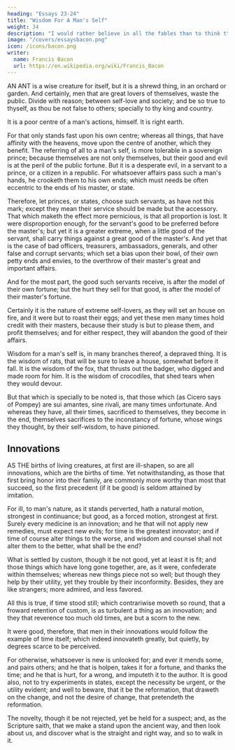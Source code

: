 ```yaml
---
heading: "Essays 23-24"
title: "Wisdom For A Man's Self"
weight: 34
description: "I would rather believe in all the fables than to think tthat this universal frame is without a mind"
image: "/covers/essaysbacon.png"
icon: /icons/bacon.png
writer:
  name: Francis Bacon
  url: https://en.wikipedia.org/wiki/Francis_Bacon
---
```





AN ANT is a wise creature for itself, but it is a shrewd thing, in an orchard or garden. And certainly, men that are great lovers of themselves, waste the public. Divide with reason; between self-love and society; and be so true to thyself, as thou be not false to others; specially to thy king and country. 

It is a poor centre of a man's actions, himself. It is right earth. 

For that only stands fast upon his own centre; whereas all things, that have affinity with the heavens, move upon the centre of another, which they benefit. The referring of all to a man's self, is more tolerable in a sovereign prince; because themselves are not only themselves, but their good and evil is at the peril of the public fortune. But it is a desperate evil, in a servant to a prince, or a citizen in a republic. For whatsoever affairs pass such a man's hands, he crooketh them to his own ends; which must needs be often eccentric to the ends of his master, or state. 

Therefore, let princes, or states, choose such servants, as have not this mark; except they mean their service should be made but the accessory. That which maketh the effect more pernicious, is that all proportion is lost. It were disproportion enough, for the servant's good to be preferred before the master's; but yet it is a greater extreme, when a little good of the servant, shall carry things against a great good of the master's. And yet that is the case of bad officers, treasurers, ambassadors, generals, and other false and corrupt servants; which set a bias upon their bowl, of their own petty ends and envies, to the overthrow of their master's great and important affairs. 

And for the most part, the good such servants receive, is after the model of their own fortune; but the hurt they sell for that good, is after the model of their master's fortune.

Certainly it is the nature of extreme self-lovers, as they will set an house on fire, and it were but to roast their eggs; and yet these men many times hold credit with their masters, because their study is but to please them, and profit themselves; and for either respect, they will abandon the good of their affairs.

Wisdom for a man's self is, in many branches thereof, a depraved thing. It is the wisdom of rats, that will be sure to leave a house, somewhat before it fall. It is the wisdom of the fox, that thrusts out the badger, who digged and made room for him. It is the wisdom of crocodiles, that shed tears when they would devour. 

But that which is specially to be noted is, that those which (as Cicero says of Pompey) are sui amantes, sine rivali, are many times unfortunate. And whereas they have, all their times, sacrificed to themselves, they become in the end, themselves sacrifices to the inconstancy of fortune, whose wings they thought, by their self-wisdom, to have pinioned.




## Innovations

AS THE births of living creatures, at first are ill-shapen, so are all innovations, which are the births of time. Yet notwithstanding, as those that first bring honor into their family, are commonly more worthy than most that succeed, so the first precedent (if it be good) is seldom attained by imitation. 

For ill, to man's nature, as it stands perverted, hath a natural motion, strongest in continuance; but good, as a forced motion, strongest at first. Surely every medicine is an innovation; and he that will not apply new remedies, must expect new evils; for time is the greatest innovator; and if time of course alter things to the worse, and wisdom and counsel shall not alter them to the better, what shall be the end? 

What is settled by custom, though it be not good, yet at least it is fit; and those things which have long gone together, are, as it were, confederate within themselves; whereas new things piece not so well; but though they help by their utility, yet they trouble by their inconformity. Besides, they are like strangers; more admired, and less favored. 

All this is true, if time stood still; which contrariwise moveth so round, that a froward retention of custom, is as turbulent a thing as an innovation; and they that reverence too much old times, are but a scorn to the new. 

It were good, therefore, that men in their innovations would follow the example of time itself; which indeed innovateth greatly, but quietly, by degrees scarce to be perceived.

For otherwise, whatsoever is new is unlooked for; and ever it mends some, and pairs others; and he that is holpen, takes it for a fortune, and thanks the time; and he that is hurt, for a wrong, and imputeth it to the author. It is good also, not to try experiments in states, except the necessity be urgent, or the utility evident; and well to beware, that it be the reformation, that draweth on the change, and not the desire of change, that pretendeth the reformation. 

The novelty, though it be not rejected, yet be held for a suspect; and, as the Scripture saith, that we make a stand upon the ancient way, and then look about us, and discover what is the straight and right way, and so to walk in it.
